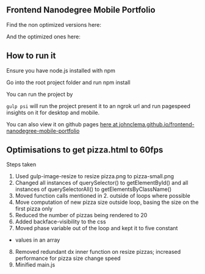 ## Frontend Nanodegree Mobile Portfolio
Find the non optimized versions here:

And the optimized ones here:

## How to run it
Ensure you have node.js installed with npm

Go into the root project folder and run npm install

You can run the project by

`gulp psi` will run the project present it to an ngrok url and run pagespeed insights on it for desktop and mobile.

You can also view it on github pages [here at johnclema.github.io/frontend-nanodegree-mobile-portfolio](johnclema.github.io/frontend-nanodegree-mobile-portfolio)

## Optimisations to get pizza.html to 60fps
Steps taken

1. Used gulp-image-resize to resize pizza.png to pizza-small.png
2. Changed all instances of querySelector() to getElementById() and all instances of querySelectorAll() to getElementsByClassName()
3. Moved function calls mentioned in 2. outside of loops where possible
4. Move computation of new pizza size outside loop, basing the size on the first pizza only
5. Reduced the number of pizzas being rendered to 20
6. Added backface-visibility to the css
7. Moved phase variable out of the loop and kept it to five constant
* values in an array
8. Removed redundant dx inner function on resize pizzas; increased performance for pizza size change speed
9. Minified main.js
